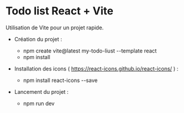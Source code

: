 # Todo list React + Vite

Utilisation de Vite pour un projet rapide.

- Création du projet : 
    - npm create vite@latest my-todo-liust --template react
    - npm install
  
- Installation des icons ( https://react-icons.github.io/react-icons/ ) : 
    - npm install react-icons --save
  
- Lancement du projet : 
    - npm run dev


